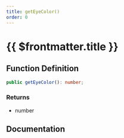 ```yaml
---
title: getEyeColor()
order: 0
---
```


# {{ $frontmatter.title }}

<!--@include: ./getEyeColor_partial_header.md-->

## Function Definition

```ts
public getEyeColor(): number;
```

### Returns

* number

## Documentation

<!--@include: ./getEyeColor_partial_footer.md-->
